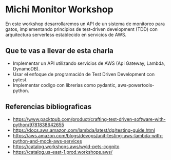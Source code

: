 # Michi Monitor Workshop

En este workshop desarrollaremos un API de un sistema de monitoreo para gatos, implementando principios de test-driven development (TDD) con arquitectura serverless establecido en servicios de AWS.

## Que te vas a llevar de esta charla

- Implementar un API utilizando servicios de AWS (Api Gateway, Lambda, DynamoDB).
- Usar el enfoque de programación de Test Driven Development con pytest.
- Implementar codigo con librerias como pydantic, aws-powertools-python.

## Referencias bibliograficas

- https://www.packtpub.com/product/crafting-test-driven-software-with-python/9781838642655
- https://docs.aws.amazon.com/lambda/latest/dg/testing-guide.html
- https://aws.amazon.com/blogs/devops/unit-testing-aws-lambda-with-python-and-mock-aws-services
- https://catalog.workshops.aws/wyld-pets-cognito
- https://catalog.us-east-1.prod.workshops.aws/
